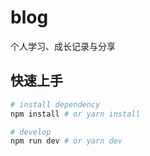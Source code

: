 # blog
个人学习、成长记录与分享

## 快速上手

```bash
# install dependency
npm install # or yarn install

# develop
npm run dev # or yarn dev
```



